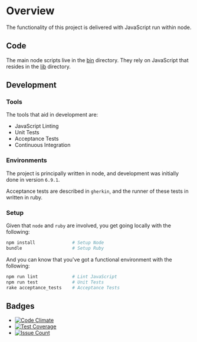 # Overview

The functionality of this project is delivered with JavaScript run within node.

## Code

The main node scripts live in the [bin](../bin) directory. They rely on
JavaScript that resides in the [lib](../lib) directory.

## Development

### Tools

The tools that aid in development are:

* JavaScript Linting
* Unit Tests
* Acceptance Tests
* Continuous Integration

### Environments

The project is principally written in node, and development was initially done
in version `6.9.1`.

Acceptance tests are described in `gherkin`, and the runner of these tests in written in ruby.

### Setup

Given that `node` and `ruby` are involved, you get going locally with the following:

```sh
npm install              # Setup Node
bundle                   # Setup Ruby
```

And you can know that you've got a functional environment with the following:

```sh
npm run lint             # Lint JavaScript
npm run test             # Unit Tests
rake acceptance_tests    # Acceptance Tests
```

## Badges

* [![Code Climate](https://codeclimate.com/github/jedcn/there-and-back-again/badges/gpa.svg)](https://codeclimate.com/github/jedcn/there-and-back-again)
* [![Test Coverage](https://codeclimate.com/github/jedcn/there-and-back-again/badges/coverage.svg)](https://codeclimate.com/github/jedcn/there-and-back-again)
* [![Issue Count](https://codeclimate.com/github/jedcn/there-and-back-again/badges/issue_count.svg)](https://codeclimate.com/github/jedcn/there-and-back-again)
